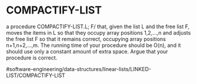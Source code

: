 # COMPACTIFY-LIST
a procedure COMPACTIFY-LIST.L; F/ that, given the list L and the free list F, moves the items in L so that they occupy array positions 1,2,…,n and adjusts the free list F so that it remains correct, occupying array positions n+1,n+2,…,m. The running time of your procedure should be O(n), and it should use only a constant amount of extra space. Argue that your procedure is correct.




#software-engineering/data-structures/linear-lists/LINKED-LIST/COMPACTIFY-LIST
